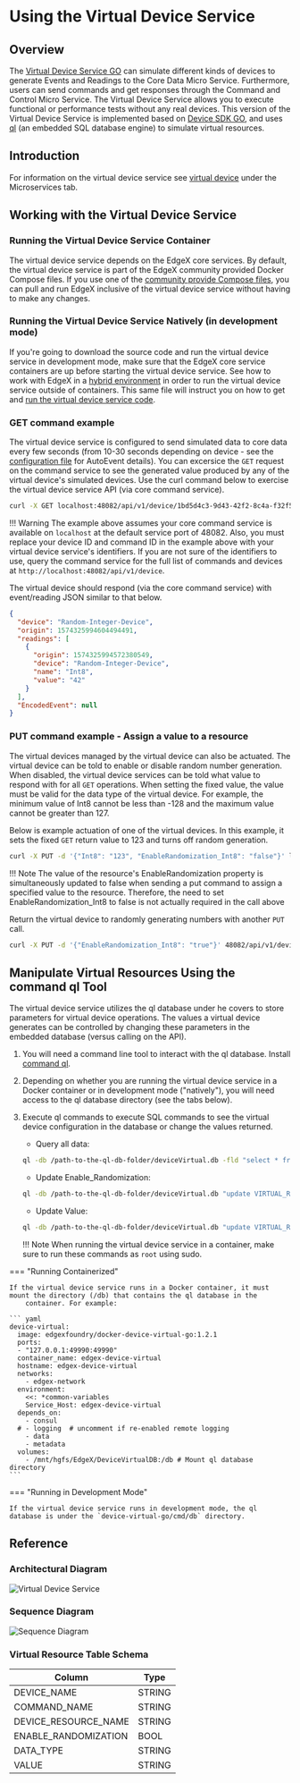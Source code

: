 # Using the Virtual Device Service

## Overview

The [Virtual Device Service
GO](https://github.com/edgexfoundry/device-virtual-go) can simulate
different kinds of devices to generate Events and Readings to the Core
Data Micro Service. Furthermore, users can send commands and get
responses through the Command and Control Micro Service. The Virtual
Device Service allows you to execute functional or performance tests
without any real devices. This version of the Virtual Device Service is
implemented based on [Device SDK
GO](https://github.com/edgexfoundry/device-sdk-go), and uses
[ql](https://godoc.org/modernc.org/ql) (an embedded SQL database engine)
to simulate virtual resources.



## Introduction

For information on the virtual device service see [virtual device](../microservices/device/virtual/Ch-VirtualDevice.md#) under the Microservices tab.

## Working with the Virtual Device Service

### Running the Virtual Device Service Container

The virtual device service depends on the EdgeX core services. By default, the virtual device service is part of the EdgeX community provided Docker Compose files.  If you use one of the [community provide Compose files](https://github.com/edgexfoundry/edgex-compose/blob/hanoi), you can pull and run EdgeX inclusive of the virtual device service without having to make any changes.

### Running the Virtual Device Service Natively (in development mode)

If you're going to download the source code and run the virtual device service in development mode, make sure that the EdgeX core service containers are up before starting the virtual device service.  See how to work with EdgeX in a [hybrid environment](../getting-started/Ch-GettingStartedHybrid.md) in order to run the virtual device service outside of containers.  This same file will instruct you on how to get and [run the virtual device service code](../getting-started/Ch-GettingStartedHybrid.md#get-the-service-code).

### GET command example
The virtual device service is configured to send simulated data to core data every few seconds (from 10-30 seconds depending on device - see the [configuration file](https://github.com/edgexfoundry/device-virtual-go/blob/master/cmd/res/configuration.toml) for AutoEvent details).  You can excersice the `GET` request on the command service to see the generated value produced by any of the virtual device's simulated devices.  Use the curl command below to exercise the virtual device service API (via core command service).

``` bash
curl -X GET localhost:48082/api/v1/device/1bd5d4c3-9d43-42f2-8c4a-f32f5999edf7/command/e5d7c2b8-eab7-4da4-9d41-388da05979a4`
```

!!! Warning
  The example above assumes your core command service is available on `localhost` at the default service port of 48082.  Also, you must replace your device ID and command ID in the example above with your virtual device service's identifiers.  If you are not sure of the identifiers to use, query the command service for the full list of commands and devices at `http://localhost:48082/api/v1/device`.

The virtual device should respond (via the core command service) with event/reading JSON similar to that below.
``` json
{
  "device": "Random-Integer-Device",
  "origin": 1574325994604494491,
  "readings": [
    {
      "origin": 1574325994572380549,
      "device": "Random-Integer-Device",
      "name": "Int8",
      "value": "42"
    }
  ],
  "EncodedEvent": null
}
```

### PUT command example - Assign a value to a resource
The virtual devices managed by the virtual device can also be actuated.  The virtual device can be told to enable or disable random number generation.  When disabled, the virtual device services can be told what value to respond with for all `GET` operations.  When setting the fixed value, the value must be valid for the data type of the virtual device. For example, the minimum value of Int8 cannot be less than -128 and the maximum value cannot be greater than 127.

Below is example actuation of one of the virtual devices.  In this example, it sets the fixed `GET` return value to 123 and turns off random generation.

``` bash
curl -X PUT -d '{"Int8": "123", "EnableRandomization_Int8": "false"}' localhost:48082/api/v1/device/1bd5d4c3-9d43-42f2-8c4a-f32f5999edf7/command/e5d7c2b8-eab7-4da4-9d41-388da05979a4
```

!!! Note
    The value of the resource's EnableRandomization property is simultaneously updated to false when sending a put command to assign a specified value to the resource.  Therefore, the need to set EnableRandomization_Int8 to false is not actually required in the call above 

Return the virtual device to randomly generating numbers with another `PUT` call.

``` bash
curl -X PUT -d '{"EnableRandomization_Int8": "true"}' 48082/api/v1/device/1bd5d4c3-9d43-42f2-8c4a-f32f5999edf7/command/e5d7c2b8-eab7-4da4-9d41-388da05979a4
```

## Manipulate Virtual Resources Using the command ql Tool

The virtual device service utilizes the ql database under he covers to store parameters for virtual device operations.  The values a virtual device generates can be controlled by changing these parameters in the embedded database (versus calling on the API).

1.  You will need a command line tool to interact with the ql database.  Install [command ql](https://godoc.org/modernc.org/ql/ql).

2. Depending on whether you are running the virtual device service in a Docker container or in development mode ("natively"), you will need access to the ql database directory (see the tabs below).

3. Execute ql commands to execute SQL commands to see the virtual device configuration in the database or change the values returned.

      -   Query all data:
      ``` bash
      ql -db /path-to-the-ql-db-folder/deviceVirtual.db -fld "select * from VIRTUAL_RESOURCE"
      ```
      -   Update Enable\_Randomization:
      ``` bash
      ql -db /path-to-the-ql-db-folder/deviceVirtual.db "update VIRTUAL_RESOURCE set ENABLE_RANDOMIZATION=false where DEVICE_NAME="Random-Integer-Device" and DEVICE_RESOURCE_NAME="Int8" "
      ```

      -   Update Value:
      ``` bash
      ql -db /path-to-the-ql-db-folder/deviceVirtual.db "update VIRTUAL_RESOURCE set VALUE="26" where DEVICE_NAME="Random-Integer-Device" and DEVICE_RESOURCE_NAME="Int8" "
      ```
    !!! Note
        When running the virtual device service in a container, make sure to run these commands as `root` using sudo.

=== "Running Containerized"

    If the virtual device service runs in a Docker container, it must mount the directory (/db) that contains the ql database in the
        container. For example:

    ``` yaml
    device-virtual:
      image: edgexfoundry/docker-device-virtual-go:1.2.1
      ports:
      - "127.0.0.1:49990:49990"
      container_name: edgex-device-virtual
      hostname: edgex-device-virtual
      networks:
        - edgex-network
      environment:
        <<: *common-variables
        Service_Host: edgex-device-virtual
      depends_on:
        - consul
      # - logging  # uncomment if re-enabled remote logging
        - data
        - metadata
      volumes:
        - /mnt/hgfs/EdgeX/DeviceVirtualDB:/db # Mount ql database directory
    ```


=== "Running in Development Mode"

    If the virtual device service runs in development mode, the ql database is under the `device-virtual-go/cmd/db` directory.

## Reference

### Architectural Diagram

![Virtual Device Service](Virtual_DS.png)

### Sequence Diagram

![Sequence Diagram](VirtualSequence.png)

### Virtual Resource Table Schema
  
|Column                                          |Type|
| --- | --- |
|DEVICE\_NAME                                    |STRING|
|COMMAND\_NAME                                   |STRING|
|DEVICE\_RESOURCE\_NAME                          |STRING|
|ENABLE\_RANDOMIZATION                           |BOOL|
|DATA\_TYPE                                      |STRING|
|VALUE                                           |STRING|
